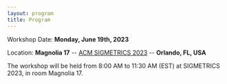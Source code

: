 ```yaml
---
layout: program
title: Program
---
```


<!-- The main categories (or tracks) of the different talks as well as their coloring can be adapted in the `_config.yml` file under `conference.talks.main_categories`. See also the [Talk Settings](https://github.com/DigitaleGesellschaft/jekyll-theme-conference/#talk-settings-main-categories) section of the theme's README file. -->

Workshop Date: **Monday, June 19th, 2023**

Location: **Magnolia 17** -- [ACM SIGMETRICS 2023](https://www.sigmetrics.org/sigmetrics2023/index.html) -- **Orlando, FL, USA**

The workshop will be held from 8:00 AM to 11:30 AM (EST) at SIGMETRICS 2023, in room Magnolia 17.